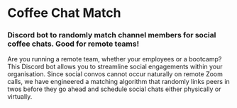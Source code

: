# Coffee Chat Match
### Discord bot to randomly match channel members for social coffee chats. Good for remote teams!
Are you running a remote team, whether your employees or a bootcamp? This Discord bot allows you to streamline social engagements within your organisation. Since social convos cannot occur naturally on remote Zoom calls, we have engineered a matching algorithm that randomly links peers in twos before they go ahead and schedule social chats either physically or virtually.
